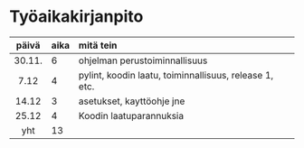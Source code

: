 # Työaikakirjanpito

| päivä | aika | mitä tein  |
| :----:|:-----| :-----|
| 30.11. | 6    | ohjelman perustoiminnallisuus |
| 7.12 | 4 | pylint, koodin laatu, toiminnallisuus, release 1, etc. |
|14.12 | 3 | asetukset, kayttöohje jne|
|25.12 | 4 | Koodin laatuparannuksia |
| yht   | 13   |  
